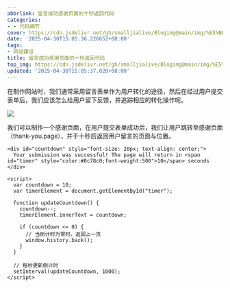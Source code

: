 ```yaml
---
abbrlink: 留言成功感谢页面的十秒返回代码
categories:
- - 代码细节
cover: https://cdn.jsdelivr.net/gh/smalljialive/Blogimg@main/img/%E5%BE%AE%E4%BF%A1%E6%88%AA%E5%9B%BE_20250430150406.png
date: '2025-04-30T15:05:36.226652+08:00'
tags:
- 网站建设
title: 留言成功感谢页面的十秒返回代码
top_img: https://cdn.jsdelivr.net/gh/smalljialive/Blogimg@main/img/%E5%BE%AE%E4%BF%A1%E6%88%AA%E5%9B%BE_20250430150406.png
updated: '2025-04-30T15:05:37.020+08:00'
---
```

在制作网站时，我们通常采用留言表单作为用户转化的途径，然后在经过用户提交表单后，我们应该怎么给用户留下反馈，并追踪相应的转化操作呢。

![](https://cdn.jsdelivr.net/gh/smalljialive/Blogimg@main/img/%E5%BE%AE%E4%BF%A1%E6%88%AA%E5%9B%BE_20250430150406.png)

我们可以制作一个感谢页面，在用户提交表单成功后，我们让用户跳转至感谢页面（thank-you.page），并于十秒后返回用户留言的页面与位置。

```
<div id="countdown" style="font-size: 20px; text-align: center;">
  Your submission was successful! The page will return in <span id="timer" style="color:#0c78c0;font-weight:500">10</span> seconds
</div>

<script>
  var countdown = 10;
  var timerElement = document.getElementById("timer");

  function updateCountdown() {
    countdown--;
    timerElement.innerText = countdown;

    if (countdown <= 0) {
      // 当倒计时为零时，返回上一页
      window.history.back();
    }
  }

  // 每秒更新倒计时
  setInterval(updateCountdown, 1000);
</script>
```
